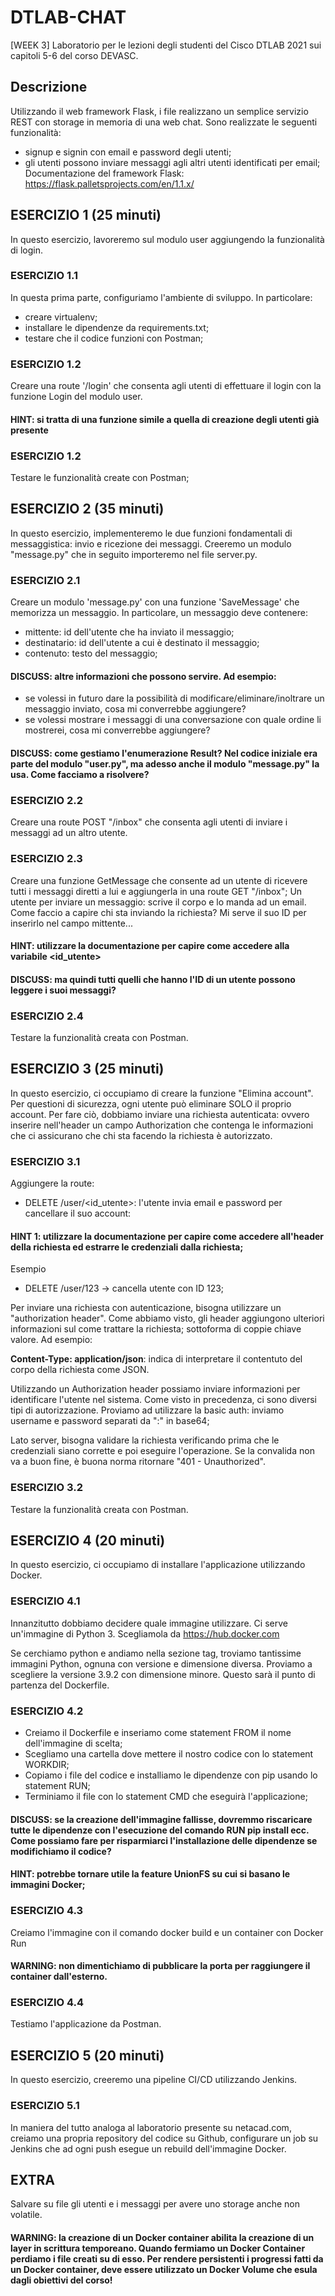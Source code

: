 # DTLAB-CHAT
[WEEK 3] Laboratorio per le lezioni degli studenti del Cisco DTLAB 2021 sui capitoli 5-6 del corso DEVASC.

## Descrizione
Utilizzando il web framework Flask, i file realizzano un semplice servizio REST con storage in memoria
di una web chat. Sono realizzate le seguenti funzionalità:
- signup e signin con email e password degli utenti;
- gli utenti possono inviare messaggi agli altri utenti identificati per email;
Documentazione del framework Flask: https://flask.palletsprojects.com/en/1.1.x/

## ESERCIZIO 1 (25 minuti)
In questo esercizio, lavoreremo sul modulo user aggiungendo la funzionalità di login.

### ESERCIZIO 1.1
In questa prima parte, configuriamo l'ambiente di sviluppo. In particolare:
* creare virtualenv;
* installare le dipendenze da requirements.txt;
* testare che il codice funzioni con Postman;

### ESERCIZIO 1.2
Creare una route '/login' che consenta agli utenti di effettuare il login con la funzione Login del modulo user.

#### HINT: si tratta di una funzione simile a quella di creazione degli utenti già presente

### ESERCIZIO 1.2
Testare le funzionalità create con Postman;

## ESERCIZIO 2 (35 minuti)
In questo esercizio, implementeremo le due funzioni fondamentali di messaggistica: invio e ricezione dei messaggi. Creeremo un modulo "message.py" che in seguito importeremo nel file server.py.

### ESERCIZIO 2.1
Creare un modulo 'message.py' con una funzione 'SaveMessage' che memorizza un messaggio.
In particolare, un messaggio deve contenere:
- mittente: id dell'utente che ha inviato il messaggio;
- destinatario: id dell'utente a cui è destinato il messaggio;
- contenuto: testo del messaggio;

#### DISCUSS: altre informazioni che possono servire. Ad esempio:
- se volessi in futuro dare la possibilità di modificare/eliminare/inoltrare un messaggio inviato, cosa mi converrebbe aggiungere?
- se volessi mostrare i messaggi di una conversazione con quale ordine li mostrerei, cosa mi converrebbe aggiungere?

#### DISCUSS: come gestiamo l'enumerazione Result? Nel codice iniziale era parte del modulo "user.py", ma adesso anche il modulo "message.py" la usa. Come facciamo a risolvere?

### ESERCIZIO 2.2
Creare una route POST "/inbox" che consenta agli utenti di inviare i messaggi ad un altro utente.

### ESERCIZIO 2.3
Creare una funzione GetMessage che consente ad un utente di ricevere tutti i messaggi diretti a lui e aggiungerla in una route GET "/inbox";
Un utente per inviare un messaggio: scrive il corpo e lo manda ad un email.
Come faccio a capire chi sta inviando la richiesta? Mi serve il suo ID per inserirlo nel campo mittente...

#### HINT: utilizzare la documentazione per capire come accedere alla variabile <id_utente>
#### DISCUSS: ma quindi tutti quelli che hanno l'ID di un utente possono leggere i suoi messaggi?

### ESERCIZIO 2.4
Testare la funzionalità creata con Postman.

## ESERCIZIO 3 (25 minuti)
In questo esercizio, ci occupiamo di creare la funzione "Elimina account". Per questioni di sicurezza, ogni utente può eliminare SOLO il proprio account. Per fare ciò, dobbiamo inviare una richiesta autenticata: ovvero inserire nell'header un campo Authorization che contenga le informazioni che ci assicurano che chi sta facendo la richiesta è autorizzato.

### ESERCIZIO 3.1
Aggiungere la route:
- DELETE /user/<id_utente>: l'utente invia email e password per cancellare il suo account:  

#### HINT 1: utilizzare la documentazione per capire come accedere all'header della richiesta ed estrarre le credenziali dalla richiesta;

Esempio
- DELETE /user/123 -> cancella utente con ID 123;

Per inviare una richiesta con autenticazione, bisogna utilizzare un "authorization header". Come abbiamo visto, gli header aggiungono ulteriori informazioni sul come trattare la richiesta; sottoforma di coppie chiave valore. Ad esempio:

**Content-Type: application/json**: indica di interpretare il contentuto del corpo della richiesta come JSON.

Utilizzando un Authorization header possiamo inviare informazioni per identificare l'utente nel sistema. Come visto in precedenza, ci sono diversi tipi di autorizzazione. Proviamo ad utilizzare la basic auth: inviamo username e password separati da ":" in base64;

Lato server, bisogna validare la richiesta verificando prima che le credenziali siano corrette e poi eseguire l'operazione. Se la convalida non va a buon fine, è buona norma ritornare "401 - Unauthorized". 

### ESERCIZIO 3.2 
Testare la funzionalità creata con Postman.

## ESERCIZIO 4 (20 minuti)
In questo esercizio, ci occupiamo di installare l'applicazione utilizzando Docker.

### ESERCIZIO 4.1
Innanzitutto dobbiamo decidere quale immagine utilizzare. Ci serve un'immagine di Python 3. Scegliamola da https://hub.docker.com

Se cerchiamo python e andiamo nella sezione tag, troviamo tantissime immagini Python, ognuna con versione e dimensione diversa. Proviamo a scegliere la versione 3.9.2 con dimensione minore. Questo sarà il punto di partenza del Dockerfile.

### ESERCIZIO 4.2
* Creiamo il Dockerfile e inseriamo come statement FROM il nome dell'immagine di scelta;
* Scegliamo una cartella dove mettere il nostro codice con lo statement WORKDIR;
* Copiamo i file del codice e installiamo le dipendenze con pip usando lo statement RUN;
* Terminiamo il file con lo statement CMD che eseguirà l'applicazione;

#### DISCUSS: se la creazione dell'immagine fallisse, dovremmo riscaricare tutte le dipendenze con l'esecuzione del comando RUN pip install ecc. Come possiamo fare per risparmiarci l'installazione delle dipendenze se modifichiamo il codice?

#### HINT: potrebbe tornare utile la feature UnionFS su cui si basano le immagini Docker;

### ESERCIZIO 4.3
Creiamo l'immagine con il comando docker build e un container con Docker Run

#### WARNING: non dimentichiamo di pubblicare la porta per raggiungere il container dall'esterno.

### ESERCIZIO 4.4 
Testiamo l'applicazione da Postman.

##  ESERCIZIO 5 (20 minuti)
In questo esercizio, creeremo una pipeline CI/CD utilizzando Jenkins.

### ESERCIZIO 5.1
In maniera del tutto analoga al laboratorio presente su netacad.com, creiamo una propria repository del codice su Github, configurare un job su Jenkins che ad ogni push esegue un rebuild dell'immagine Docker.

## EXTRA
Salvare su file gli utenti e i messaggi per avere uno storage anche non volatile.

#### WARNING: la creazione di un Docker container abilita la creazione di un layer in scrittura temporeano. Quando fermiamo un Docker Container perdiamo i file creati su di esso. Per rendere persistenti i progressi fatti da un Docker container, deve essere utilizzato un Docker Volume che esula dagli obiettivi del corso!


